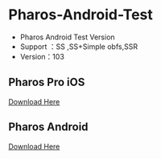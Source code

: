 # Pharos-Android-Test
* Pharos Android Test Version
* Support ：SS ,SS+Simple obfs,SSR
* Version：103


## Pharos Pro iOS
[Download Here](https://apps.apple.com/app/pharos-pro/id1456610173)


## Pharos Android 
 
 [Download Here](https://github.com/PharosVip/Pharos-Android-Test/releases)
